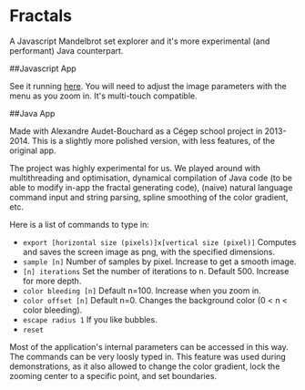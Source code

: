 # Fractals
A Javascript Mandelbrot set explorer and it's more experimental (and performant) Java counterpart.

##Javascript App

See it running [here](http://olivierbinette.github.io/Fractals/index.html). You will need to adjust the image parameters with the menu as you zoom in. It's multi-touch compatible.

##Java App

Made with Alexandre Audet-Bouchard as a Cégep school project in 2013-2014. This is a slightly more polished version, with less features, of the original app. 

The project was highly experimental for us. We played around with multithreading and optimisation, dynamical compilation of Java code (to be able to modify in-app the fractal generating code), (naive) natural language command input and string parsing, spline smoothing of the color gradient, etc.

Here is a list of commands to type in:
- `export [horizontal size (pixels)]x[vertical size (pixel)]` Computes and saves the screen image as png, with the specified dimensions.
- `sample [n]`            Number of samples by pixel. Increase to get a smooth image.
- `[n] iterations`        Set the number of iterations to n. Default 500. Increase for more depth.
- `color bleeding [n]`    Default n=100. Increase when you zoom in.
- `color offset [n]`      Default n=0. Changes the background color (0 < n < color bleeding).
- `escape radius 1`       If you like bubbles.
- `reset`

Most of the application's internal parameters can be accessed in this way. The commands can be very loosly typed in. This feature was used during demonstrations, as it also allowed to change the color gradient, lock the zooming center to a specific point, and set boundaries.
